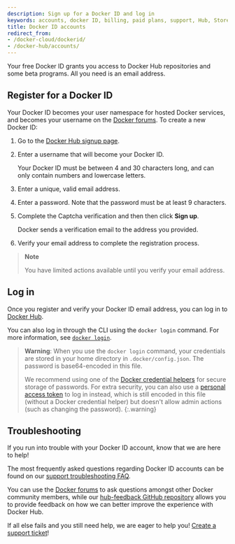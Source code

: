```yaml
---
description: Sign up for a Docker ID and log in
keywords: accounts, docker ID, billing, paid plans, support, Hub, Store, Forums, knowledge base, beta access, email, activation, verification
title: Docker ID accounts
redirect_from:
- /docker-cloud/dockerid/
- /docker-hub/accounts/
---
```


Your free Docker ID grants you access to Docker Hub repositories and some beta programs. All you need is an email address.

## Register for a Docker ID

Your Docker ID becomes your user namespace for hosted Docker services, and becomes your username on the [Docker forums](https://forums.docker.com/). To create a new Docker ID:

1. Go to the [Docker Hub signup page](https://hub.docker.com/signup/).

2. Enter a username that will become your Docker ID.

    Your Docker ID must be between 4 and 30 characters long, and can only contain numbers and lowercase letters.

3. Enter a unique, valid email address.

4. Enter a password. Note that the password must be at least 9 characters.

5. Complete the Captcha verification and then then click **Sign up**.

   Docker sends a verification email to the address you provided.

6. Verify your email address to complete the registration process.

> **Note**
>
> You have limited actions available until you verify your email address.

## Log in

Once you register and verify your Docker ID email address, you can log in to [Docker Hub](https://hub.docker.com).

You can also log in through the CLI using the `docker login` command. For more information, see [`docker login`](../engine/reference/commandline/login.md).

> **Warning**:
> When you use the `docker login` command, your credentials are
stored in your home directory in `.docker/config.json`. The password is base64-encoded in this file.
>
> We recommend using one of the [Docker credential helpers](https://github.com/docker/docker-credential-helpers) for secure storage of passwords. For extra security, you can also use a [personal access token](../docker-hub/access-tokens.md) to log in instead, which is still encoded in this file (without a Docker credential helper) but doesn't allow admin actions (such as changing the password).
{:.warning}

## Troubleshooting

If you run into trouble with your Docker ID account, know that we are here to help!

The most frequently asked questions regarding Docker ID accounts can be found on our [support troubleshooting FAQ](https://hub.docker.com/support/).

You can use the [Docker forums](https://forums.docker.com/) to ask questions amongst other Docker community members, while our [hub-feedback GitHub repository](https://github.com/docker/hub-feedback) allows you to provide feedback on how we can better improve the experience with Docker Hub.

If all else fails and you still need help, we are eager to help you! [Create a support ticket](https://hub.docker.com/support/contact/)!
